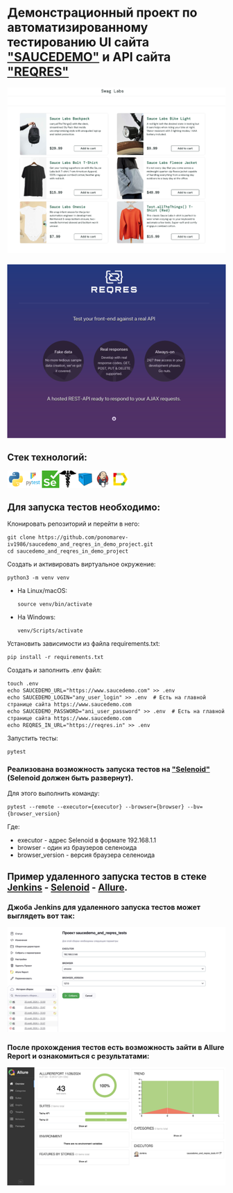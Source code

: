 # Демонстрационный проект по автоматизированному тестированию UI сайта <a target="_blank" href="https://www.saucedemo.com">"SAUCEDEMO"</a> и API сайта <a target="_blank" href="https://reqres.in">"REQRES"</a>

![This is an image](design/images/saucedemo.png)
###
![This is an image](design/images/reqres.png)

## Стек технологий:
<img src="design/icons/python.svg" height="40" width="40" /><img src="design/icons/pytest.svg" height="40" width="40" /><img src="design/icons/selenium.png" height="40" width="40" /><img src="design/icons/requests.png" height="40" width="40" /><img src="design/icons/selenoid.svg" height="40" width="40" /><img src="design/icons/jenkins.svg" height="40" width="40" /><img src="design/icons/allure.svg" height="40" width="40" />

## Для запуска тестов необходимо:
Клонировать репозиторий и перейти в него:
```
git clone https://github.com/ponomarev-iv1986/saucedemo_and_reqres_in_demo_project.git
cd saucedemo_and_reqres_in_demo_project
```
Создать и активировать виртуальное окружение:
```
python3 -m venv venv
```
- На Linux/macOS:
    ```
    source venv/bin/activate
    ```
- На Windows:
    ```
    venv/Scripts/activate
    ```
Установить зависимости из файла requirements.txt:
```
pip install -r requirements.txt
```
Создать и заполнить .env файл:
```
touch .env
echo SAUCEDEMO_URL="https://www.saucedemo.com" >> .env
echo SAUCEDEMO_LOGIN="any_user_login" >> .env  # Есть на главной странице сайта https://www.saucedemo.com
echo SAUCEDEMO_PASSWORD="ani_user_password" >> .env  # Есть на главной странице сайта https://www.saucedemo.com
echo REQRES_IN_URL="https://reqres.in" >> .env
```
Запустить тесты:
```
pytest
```
### Реализована возможность запуска тестов на <a target="_blank" href="https://aerokube.com/selenoid/latest/">"Selenoid"</a> (Selenoid должен быть развернут).
Для этого выполнить команду:
```
pytest --remote --executor={executor} --browser={browser} --bv={browser_version}
```
Где:
- executor - адрес Selenoid в формате 192.168.1.1
- browser - один из браузеров селеноида
- browser_version - версия браузера селеноида

## Пример удаленного запуска тестов в стеке <a target="_blank" href="https://www.jenkins.io/doc/">Jenkins</a> - <a target="_blank" href="https://aerokube.com/selenoid/latest/">Selenoid</a> - <a target="_blank" href="https://allurereport.org/docs/">Allure</a>.

### Джоба Jenkins для удаленного запуска тестов может выглядеть вот так:

![This is an image](design/images/jenkins_job.png)

### После прохождения тестов есть возможность зайти в Allure Report и ознакомиться с результатами:

![This is an image](design/images/allure_report.png)